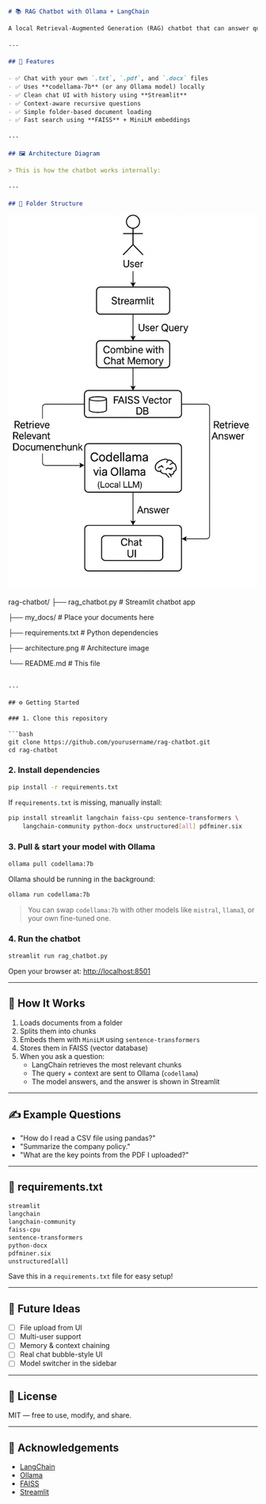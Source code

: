 
```markdown
# 📚 RAG Chatbot with Ollama + LangChain

A local Retrieval-Augmented Generation (RAG) chatbot that can answer questions from your own documents using a local LLM. Powered by [Ollama](https://ollama.com), [LangChain](https://www.langchain.com/), [FAISS](https://github.com/facebookresearch/faiss), and `codellama-7b`.

---

## 🚀 Features

- ✅ Chat with your own `.txt`, `.pdf`, and `.docx` files
- ✅ Uses **codellama-7b** (or any Ollama model) locally
- ✅ Clean chat UI with history using **Streamlit**
- ✅ Context-aware recursive questions
- ✅ Simple folder-based document loading
- ✅ Fast search using **FAISS** + MiniLM embeddings

---

## 🖼️ Architecture Diagram

> This is how the chatbot works internally:

---

## 📁 Folder Structure

```
![Architecture Diagram](RAG_architecture.png)

rag-chatbot/
├── rag_chatbot.py         # Streamlit chatbot app

├── my_docs/               # Place your documents here

├── requirements.txt       # Python dependencies

├── architecture.png       # Architecture image

└── README.md              # This file
```

---

## ⚙️ Getting Started

### 1. Clone this repository

```bash
git clone https://github.com/yourusername/rag-chatbot.git
cd rag-chatbot
```

### 2. Install dependencies

```bash
pip install -r requirements.txt
```

If `requirements.txt` is missing, manually install:

```bash
pip install streamlit langchain faiss-cpu sentence-transformers \
    langchain-community python-docx unstructured[all] pdfminer.six
```

### 3. Pull & start your model with Ollama

```bash
ollama pull codellama:7b
```

Ollama should be running in the background:

```bash
ollama run codellama:7b
```

> You can swap `codellama:7b` with other models like `mistral`, `llama3`, or your own fine-tuned one.

### 4. Run the chatbot

```bash
streamlit run rag_chatbot.py
```

Open your browser at: [http://localhost:8501](http://localhost:8501)

---

## 🧠 How It Works

1. Loads documents from a folder
2. Splits them into chunks
3. Embeds them with `MiniLM` using `sentence-transformers`
4. Stores them in FAISS (vector database)
5. When you ask a question:
   - LangChain retrieves the most relevant chunks
   - The query + context are sent to Ollama (`codellama`)
   - The model answers, and the answer is shown in Streamlit

---

## ✍️ Example Questions

- "How do I read a CSV file using pandas?"
- "Summarize the company policy."
- "What are the key points from the PDF I uploaded?"

---

## 🧰 requirements.txt

```
streamlit
langchain
langchain-community
faiss-cpu
sentence-transformers
python-docx
pdfminer.six
unstructured[all]
```

Save this in a `requirements.txt` file for easy setup!

---

## 📌 Future Ideas

- [ ] File upload from UI
- [ ] Multi-user support
- [ ] Memory & context chaining
- [ ] Real chat bubble-style UI
- [ ] Model switcher in the sidebar

---

## 📝 License

MIT — free to use, modify, and share.

---

## 🙌 Acknowledgements

- [LangChain](https://www.langchain.com/)
- [Ollama](https://ollama.com)
- [FAISS](https://github.com/facebookresearch/faiss)
- [Streamlit](https://streamlit.io)
```


